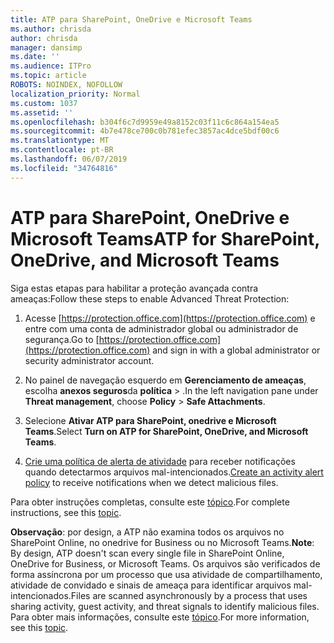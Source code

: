 ```yaml
---
title: ATP para SharePoint, OneDrive e Microsoft Teams
ms.author: chrisda
author: chrisda
manager: dansimp
ms.date: ''
ms.audience: ITPro
ms.topic: article
ROBOTS: NOINDEX, NOFOLLOW
localization_priority: Normal
ms.custom: 1037
ms.assetid: ''
ms.openlocfilehash: b304f6c7d9959e49a8152c03f11c6c864a154ea5
ms.sourcegitcommit: 4b7e478ce700c0b781efec3857ac4dce5bdf00c6
ms.translationtype: MT
ms.contentlocale: pt-BR
ms.lasthandoff: 06/07/2019
ms.locfileid: "34764816"
---
```

# <a name="atp-for-sharepoint-onedrive-and-microsoft-teams"></a><span data-ttu-id="cce7c-102">ATP para SharePoint, OneDrive e Microsoft Teams</span><span class="sxs-lookup"><span data-stu-id="cce7c-102">ATP for SharePoint, OneDrive, and Microsoft Teams</span></span>

<span data-ttu-id="cce7c-103">Siga estas etapas para habilitar a proteção avançada contra ameaças:</span><span class="sxs-lookup"><span data-stu-id="cce7c-103">Follow these steps to enable Advanced Threat Protection:</span></span>

1. <span data-ttu-id="cce7c-104">Acesse [https://protection.office.com](https://protection.office.com) e entre com uma conta de administrador global ou administrador de segurança.</span><span class="sxs-lookup"><span data-stu-id="cce7c-104">Go to [https://protection.office.com](https://protection.office.com) and sign in with a global administrator or security administrator account.</span></span>

2. <span data-ttu-id="cce7c-105">No painel de navegação esquerdo em **Gerenciamento de ameaças**, escolha **anexos seguros**da **política** \> .</span><span class="sxs-lookup"><span data-stu-id="cce7c-105">In the left navigation pane under **Threat management**, choose **Policy** \> **Safe Attachments**.</span></span>

3. <span data-ttu-id="cce7c-106">Selecione **Ativar ATP para SharePoint, onedrive e Microsoft Teams**.</span><span class="sxs-lookup"><span data-stu-id="cce7c-106">Select **Turn on ATP for SharePoint, OneDrive, and Microsoft Teams**.</span></span>

4. <span data-ttu-id="cce7c-107">[Crie uma política de alerta de atividade](https://docs.microsoft.com/office365/securitycompliance/create-activity-alerts) para receber notificações quando detectarmos arquivos mal-intencionados.</span><span class="sxs-lookup"><span data-stu-id="cce7c-107">[Create an activity alert policy](https://docs.microsoft.com/office365/securitycompliance/create-activity-alerts) to receive notifications when we detect malicious files.</span></span>

<span data-ttu-id="cce7c-108">Para obter instruções completas, consulte este [tópico](https://docs.microsoft.com/office365/securitycompliance/turn-on-atp-for-spo-odb-and-teams).</span><span class="sxs-lookup"><span data-stu-id="cce7c-108">For complete instructions, see this [topic](https://docs.microsoft.com/office365/securitycompliance/turn-on-atp-for-spo-odb-and-teams).</span></span>

<span data-ttu-id="cce7c-109">**Observação**: por design, a ATP não examina todos os arquivos no SharePoint Online, no onedrive for Business ou no Microsoft Teams.</span><span class="sxs-lookup"><span data-stu-id="cce7c-109">**Note**: By design, ATP doesn't scan every single file in SharePoint Online, OneDrive for Business, or Microsoft Teams.</span></span> <span data-ttu-id="cce7c-110">Os arquivos são verificados de forma assíncrona por um processo que usa atividade de compartilhamento, atividade de convidado e sinais de ameaça para identificar arquivos mal-intencionados.</span><span class="sxs-lookup"><span data-stu-id="cce7c-110">Files are scanned asynchronously by a process that uses sharing activity, guest activity, and threat signals to identify malicious files.</span></span> <span data-ttu-id="cce7c-111">Para obter mais informações, consulte este [tópico](https://docs.microsoft.com/office365/securitycompliance/atp-for-spo-odb-and-teams).</span><span class="sxs-lookup"><span data-stu-id="cce7c-111">For more information, see this [topic](https://docs.microsoft.com/office365/securitycompliance/atp-for-spo-odb-and-teams).</span></span>
